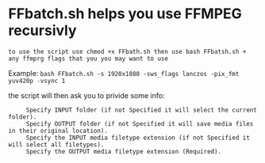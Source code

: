# FFbatch.sh helps you use FFMPEG recursivly 
    
    to use the script use chmod +x FFbath.sh then use bash FFbatsh.sh + any ffmprg flags that you you may want to use
    
Example: `bash FFbatch.sh -s 1920x1080 -sws_flags lanczos -pix_fmt yuv420p -vsync 1`

  the script will then ask you to privide some info:
  
         Specify INPUT folder (if not Specified it will select the current folder).
         Specify OUTPUT folder (if not Specified it will save media files in their original location).
         Specify the INPUT media filetype extension (if not Specified it will select all filetypes).
         Specify the OUTPUT media filetype extension (Required).
